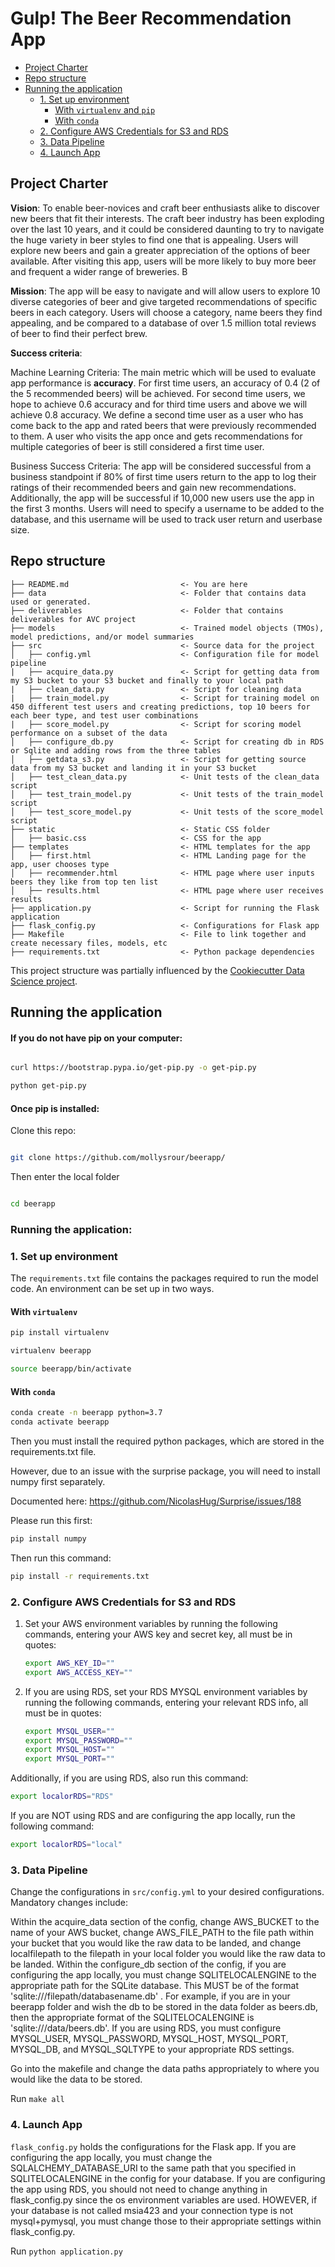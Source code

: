 # Gulp! The Beer Recommendation App

<!-- toc -->

- [Project Charter](#project-charter)
- [Repo structure](#repo-structure)
- [Running the application](#running-the-application)
  * [1. Set up environment](#1-set-up-environment)
    + [With `virtualenv` and `pip`](#with-virtualenv-and-pip)
    + [With `conda`](#with-conda)
  * [2. Configure AWS Credentials for S3 and RDS](#2-configure-aws-credentials-for-s3-and-rds)
  * [3. Data Pipeline](#3-data-pipeline)
  * [4. Launch App](#3-launch-app)
  

<!-- tocstop -->

## Project Charter 

**Vision**: To enable beer-novices and craft beer enthusiasts alike to discover new beers that fit their interests. The craft beer industry has been exploding over the last 10 years, and it could be considered daunting to try to navigate the huge variety in beer styles to find one that is appealing. Users will explore new beers and gain a greater appreciation of the options of beer available.  After visiting this app, users will be more likely to buy more beer and frequent a wider range of breweries.  B

**Mission**: The app will be easy to navigate and will allow users to explore 10 diverse categories of beer and give targeted recommendations of specific beers in each category.  Users will choose a category, name beers they find appealing, and be compared to a database of over 1.5 million total reviews of beer to find their perfect brew. 

**Success criteria**:

Machine Learning Criteria: The main metric which will be used to evaluate app performance is **accuracy**. For first time users, an accuracy of 0.4 (2 of the 5 recommended beers) will be achieved. For second time users, we hope to achieve 0.6 accuracy and for third time users and above we will achieve 0.8 accuracy. We define a second time user as a user who has come back to the app and rated beers that were previously recommended to them. A user who visits the app once and gets recommendations for multiple categories of beer is still considered a first time user.  

Business Success Criteria:  The app will be considered successful from a business standpoint if 80% of first time users return to the app to log their ratings of their recommended beers and gain new recommendations.  Additionally, the app will be successful if 10,000 new users use the app in the first 3 months.  Users will need to specify a username to be added to the database, and this username will be used to track user return and userbase size.


## Repo structure 

```
├── README.md                         <- You are here
├── data                              <- Folder that contains data used or generated. 
├── deliverables                      <- Folder that contains deliverables for AVC project
├── models                            <- Trained model objects (TMOs), model predictions, and/or model summaries
├── src                               <- Source data for the project 
│   ├── config.yml                    <- Configuration file for model pipeline
|   ├── acquire_data.py               <- Script for getting data from my S3 bucket to your S3 bucket and finally to your local path
|   ├── clean_data.py                 <- Script for cleaning data
|   ├── train_model.py                <- Script for training model on 450 different test users and creating predictions, top 10 beers for each beer type, and test user combinations
|   ├── score_model.py                <- Script for scoring model performance on a subset of the data
│   ├── configure_db.py               <- Script for creating db in RDS or Sqlite and adding rows from the three tables
│   ├── getdata_s3.py                 <- Script for getting source data from my S3 bucket and landing it in your S3 bucket
│   ├── test_clean_data.py            <- Unit tests of the clean_data script
│   ├── test_train_model.py           <- Unit tests of the train_model script
│   ├── test_score_model.py           <- Unit tests of the score_model script
├── static                            <- Static CSS folder
│   ├── basic.css                     <- CSS for the app
├── templates                         <- HTML templates for the app
│   ├── first.html                    <- HTML Landing page for the app, user chooses type
│   ├── recommender.html              <- HTML page where user inputs beers they like from top ten list
│   ├── results.html                  <- HTML page where user receives results
├── application.py                    <- Script for running the Flask application
├── flask_config.py                   <- Configurations for Flask app
├── Makefile                          <- File to link together and create necessary files, models, etc 
├── requirements.txt                  <- Python package dependencies 
```
This project structure was partially influenced by the [Cookiecutter Data Science project](https://drivendata.github.io/cookiecutter-data-science/).

## Running the application 

#### If you do not have pip on your computer:

```bash

curl https://bootstrap.pypa.io/get-pip.py -o get-pip.py

python get-pip.py

```
#### Once pip is installed:

Clone this repo:

```bash

git clone https://github.com/mollysrour/beerapp/

```
Then enter the local folder

```bash

cd beerapp

```

### Running the application:

### 1. Set up environment 

The `requirements.txt` file contains the packages required to run the model code. An environment can be set up in two ways. 

#### With `virtualenv`

```bash
pip install virtualenv

virtualenv beerapp

source beerapp/bin/activate

```
#### With `conda`

```bash
conda create -n beerapp python=3.7
conda activate beerapp

```

Then you must install the required python packages, which are stored in the requirements.txt file. 

However, due to an issue with the surprise package, you will need to install numpy first separately.

Documented here: https://github.com/NicolasHug/Surprise/issues/188

Please run this first:

```bash
pip install numpy
```

Then run this command:

```bash
pip install -r requirements.txt
```

### 2. Configure AWS Credentials for S3 and RDS

1.  Set your AWS environment variables by running the following commands, entering your AWS key and secret key, all must be in quotes:
    ```bash
    export AWS_KEY_ID=""
    export AWS_ACCESS_KEY=""
    
    ```

2.  If you are using RDS, set your RDS MYSQL environment variables by running the following commands, entering your relevant RDS info, all must be in quotes:
    ```bash
    export MYSQL_USER=""
    export MYSQL_PASSWORD=""
    export MYSQL_HOST=""
    export MYSQL_PORT=""
    ```
  Additionally, if you are using RDS, also run this command:
  
  ```bash
  export localorRDS="RDS"
  ```
  If you are NOT using RDS and are configuring the app locally, run the following command:
  
  ```bash
  export localorRDS="local"
  ```
    
### 3. Data Pipeline
Change the configurations in `src/config.yml` to your desired configurations. Mandatory changes include:

  Within the acquire_data section of the config, change AWS_BUCKET to the name of your AWS bucket, change AWS_FILE_PATH to the file path within your bucket that you would like the raw data to be landed, and change localfilepath to the filepath in your local folder you would like the raw data to be landed.
  Within the configure_db section of the config, if you are configuring the app locally, you must change SQLITELOCALENGINE to the appropriate path for the SQLite database. This MUST be of the format 'sqlite:///filepath/databasename.db' . For example, if you are in your beerapp folder and wish the db to be stored in the data folder as beers.db, then the appropriate format of the SQLITELOCALENGINE is 'sqlite:///data/beers.db'.  If you are using RDS, you must configure MYSQL_USER, MYSQL_PASSWORD, MYSQL_HOST, MYSQL_PORT, MYSQL_DB, and MYSQL_SQLTYPE to your appropriate RDS settings.

Go into the makefile and change the data paths appropriately to where you would like the data to be stored.
   
Run  `make all`

### 4. Launch App

`flask_config.py` holds the configurations for the Flask app. If you are configuring the app locally, you must change the SQLALCHEMY_DATABASE_URI to the same path that you specified in SQLITELOCALENGINE in the config for your database. If you are configuring the app using RDS, you should not need to change anything in flask_config.py since the os environment variables are used.  HOWEVER, if your database is not called msia423 and your connection type is not mysql+pymysql, you must change those to their appropriate settings within flask_config.py.

Run `python application.py`
